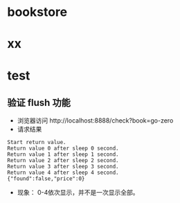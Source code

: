# bookstore

# xx

# test
## 验证 flush 功能
- 浏览器访问 http://localhost:8888/check?book=go-zero
- 请求结果
```
Start return value.
Return value 0 after sleep 0 second.
Return value 1 after sleep 1 second.
Return value 2 after sleep 2 second.
Return value 3 after sleep 3 second.
Return value 4 after sleep 4 second.
{"found":false,"price":0}
```
- 现象：
0-4依次显示，并不是一次显示全部。
